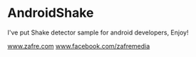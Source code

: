 AndroidShake
============

I've put Shake detector sample for android developers, Enjoy!


www.zafre.com 
www.facebook.com/zafremedia

